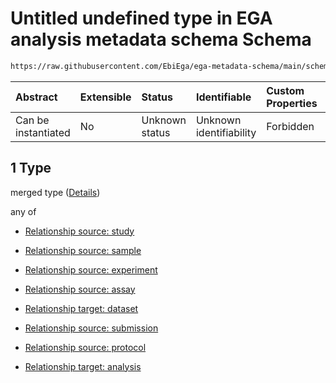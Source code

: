 # Untitled undefined type in EGA analysis metadata schema Schema

```txt
https://raw.githubusercontent.com/EbiEga/ega-metadata-schema/main/schemas/EGA.analysis.json#/properties/analysisRelationships/items/allOf/1/anyOf/0/allOf/1
```



| Abstract            | Extensible | Status         | Identifiable            | Custom Properties | Additional Properties | Access Restrictions | Defined In                                                                       |
| :------------------ | :--------- | :------------- | :---------------------- | :---------------- | :-------------------- | :------------------ | :------------------------------------------------------------------------------- |
| Can be instantiated | No         | Unknown status | Unknown identifiability | Forbidden         | Allowed               | none                | [EGA.analysis.json\*](../../../schemas/EGA.analysis.json "open original schema") |

## 1 Type

merged type ([Details](ega-10-properties-analysis-relationships-items-allof-relationship-constraints-for-an-analysis-anyof-allowed-relationships-of-type-referencedby-main-ones-allof-1.md))

any of

*   [Relationship source: study](ega-12-definitions-relationship-source-study.md "check type definition")

*   [Relationship source: sample](ega-12-definitions-relationship-source-sample.md "check type definition")

*   [Relationship source: experiment](ega-12-definitions-relationship-source-experiment.md "check type definition")

*   [Relationship source: assay](ega-12-definitions-relationship-source-assay.md "check type definition")

*   [Relationship target: dataset](ega-12-definitions-relationship-target-dataset.md "check type definition")

*   [Relationship source: submission](ega-12-definitions-relationship-source-submission.md "check type definition")

*   [Relationship source: protocol](ega-12-definitions-relationship-source-protocol.md "check type definition")

*   [Relationship target: analysis](ega-12-definitions-relationship-target-analysis.md "check type definition")

